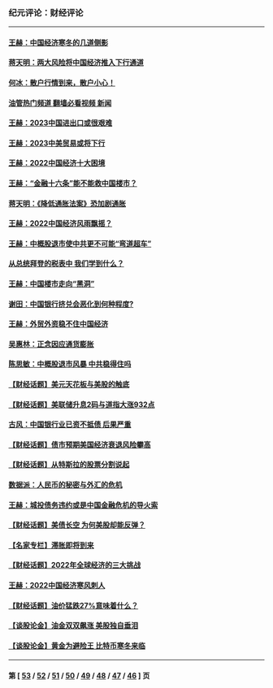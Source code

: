 ### 纪元评论：财经评论
---
#### [王赫：中国经济寒冬的几道侧影](../../pages/nsc1026/n13932953.md?04010330) 
#### [蒋天明：两大风险将中国经济推入下行通道](../../pages/nsc1026/n13929820.md?04010330) 
#### [何冰：散户行情到来，散户小心！](../../pages/nsc1026/n13928308.md?04010330) 
#### [油管热门频道 翻墙必看视频 新闻](ok?04010330)
#### [王赫：2023中国进出口或很艰难](../../pages/nsc1026/n13911515.md?04010330) 
#### [王赫：2023中美贸易或将下行](../../pages/nsc1026/n13899005.md?04010330) 
#### [王赫：2022中国经济十大困境](../../pages/nsc1026/n13883766.md?04010330) 
#### [王赫：“金融十六条”能不能救中国楼市？](../../pages/nsc1026/n13868431.md?04010330) 
#### [蒋天明：《降低通胀法案》恐加剧通胀](../../pages/nsc1026/n13806996.md?04010330) 
#### [王赫：2022中国经济风雨飘摇？](../../pages/nsc1026/n13803207.md?04010330) 
#### [王赫：中概股退市使中共更不可能“弯道超车”](../../pages/nsc1026/n13802858.md?04010330) 
#### [从总统拜登的税表中 我们学到什么？](../../pages/nsc1026/n13773081.md?04010330) 
#### [王赫：中国楼市走向“黑洞”](../../pages/nsc1026/n13770647.md?04010330) 
#### [谢田：中国银行挤兑会恶化到何种程度?](../../pages/nsc1026/n13766965.md?04010330) 
#### [王赫：外贸外资稳不住中国经济](../../pages/nsc1026/n13753933.md?04010330) 
#### [吴惠林：正念因应通货膨胀](../../pages/nsc1026/n13750350.md?04010330) 
#### [陈思敏：中概股退市风暴 中共稳得住吗](../../pages/nsc1026/n13738978.md?04010330) 
#### [【财经话题】美元天花板与美股的触底](../../pages/nsc1026/n13736495.md?04010330) 
#### [【财经话题】美联储升息2码与道指大涨932点](../../pages/nsc1026/n13727377.md?04010330) 
#### [古风：中国银行业已资不抵债 后果严重](../../pages/nsc1026/n13726111.md?04010330) 
#### [【财经话题】债市预期美国经济衰退风险攀高](../../pages/nsc1026/n13698043.md?04010330) 
#### [【财经话题】从特斯拉的股票分割说起](../../pages/nsc1026/n13679733.md?04010330) 
#### [数据派：人民币的秘密与外汇的危机](../../pages/nsc1026/n13667092.md?04010330) 
#### [王赫：城投债务违约或是中国金融危机的导火索](../../pages/nsc1026/n13665322.md?04010330) 
#### [【财经话题】美债长空 为何美股却能反弹？](../../pages/nsc1026/n13665895.md?04010330) 
#### [【名家专栏】滞胀即将到来](../../pages/nsc1026/n13658171.md?04010330) 
#### [【财经话题】2022年全球经济的三大挑战](../../pages/nsc1026/n13654423.md?04010330) 
#### [王赫：2022中国经济寒风刺人](../../pages/nsc1026/n13651403.md?04010330) 
#### [【财经话题】油价猛跌27%意味着什么？](../../pages/nsc1026/n13648767.md?04010330) 
#### [【谈股论金】油金双双飙涨 美股独自垂泪](../../pages/nsc1026/n13631742.md?04010330) 
#### [【谈股论金】黄金为避险王 比特币寒冬来临](../../pages/nsc1026/n13600406.md?04010330) 

---
#### 第 [ [53](./53.md?04010330) / [52](./52.md?04010330) / [51](./51.md?04010330) / [50](./50.md?04010330) / [49](./49.md?04010330) / [48](./48.md?04010330) / [47](./47.md?04010330) / [46](./46.md?04010330) ] 页
